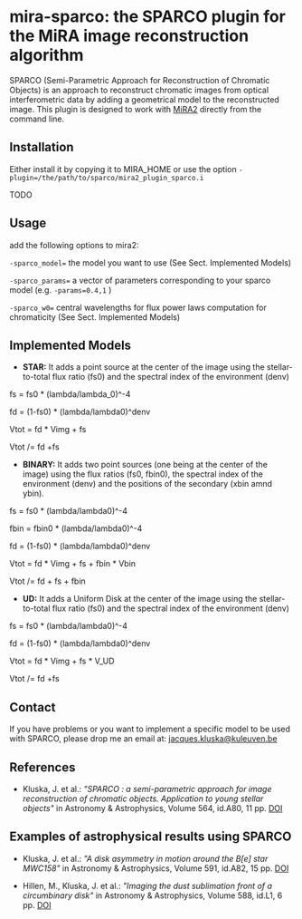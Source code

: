 # mira-sparco: the SPARCO plugin for the MiRA image reconstruction algorithm

SPARCO (Semi-Parametric Approach for Reconstruction of Chromatic Objects) is
an approach to reconstruct chromatic images from optical interferometric data
by adding a geometrical model to the reconstructed image.
This plugin is designed to work with [MiRA2](https://github.com/emmt/MiRA) directly from the command line.

## Installation

Either install it by copying it to MIRA_HOME or use the option
`-plugin=/the/path/to/sparco/mira2_plugin_sparco.i`

TODO

## Usage

add the following options to mira2:

`-sparco_model=`     the model you want to use (See Sect. Implemented Models)

`-sparco_params=`    a vector of parameters corresponding to your sparco model (e.g. `-params=0.4,1` )

`-sparco_w0=`        central wavelengths for flux power laws computation for chromaticity (See Sect. Implemented Models)

## Implemented Models

* **STAR:** It adds a point source at the center of the image using the stellar-to-total flux ratio (fs0) and the spectral index of the environment (denv)

fs = fs0 * (lambda/lambda_0)^-4

fd = (1-fs0) * (lambda/lambda0)^denv

Vtot = fd * Vimg + fs

Vtot /= fd +fs

* **BINARY:** It adds two point sources (one being at the center of the image) using the flux ratios (fs0, fbin0), the spectral index of the environment (denv) and the positions of the secondary (xbin amnd ybin).

fs = fs0 * (lambda/lambda0)^-4

fbin = fbin0 * (lambda/lambda0)^-4

fd = (1-fs0) * (lambda/lambda0)^denv

Vtot = fd * Vimg + fs + fbin * Vbin

Vtot /= fd + fs + fbin

* **UD:** It adds a Uniform Disk at the center of the image using the stellar-to-total flux ratio (fs0) and the spectral index of the environment (denv)

fs = fs0 * (lambda/lambda0)^-4

fd = (1-fs0) * (lambda/lambda0)^denv

Vtot = fd * Vimg + fs * V_UD

Vtot /= fd +fs


## Contact

If you have problems or you want to implement a specific model to be used with SPARCO,
please drop me an email at: jacques.kluska@kuleuven.be

## References

* Kluska, J. et al.: *"SPARCO : a semi-parametric approach for image reconstruction of chromatic objects. Application to young stellar objects"* in Astronomy & Astrophysics, Volume 564, id.A80, 11 pp. [DOI](https://ui.adsabs.harvard.edu/link_gateway/2014A&A...564A..80K/doi:10.1051/0004-6361/201322926)

## Examples of astrophysical results using SPARCO

* Kluska, J. et al.: *"A disk asymmetry in motion around the B[e] star MWC158"* in
    Astronomy & Astrophysics, Volume 591, id.A82, 15 pp. [DOI](https://ui.adsabs.harvard.edu/link_gateway/2016A&A...591A..82K/doi:10.1051/0004-6361/201527924)

* Hillen, M., Kluska, J. et al.: *"Imaging the dust sublimation front of a circumbinary disk"* in Astronomy & Astrophysics, Volume 588, id.L1, 6 pp. [DOI](https://ui.adsabs.harvard.edu/link_gateway/2016A&A...588L...1H/doi:10.1051/0004-6361/201628125)
